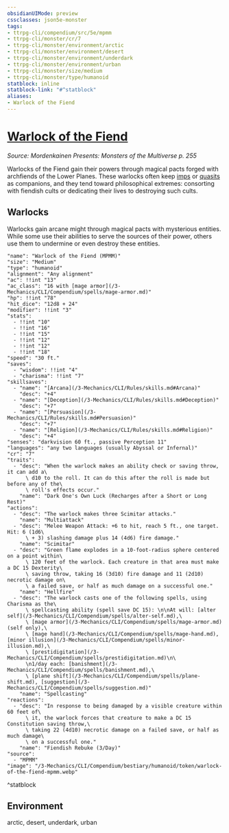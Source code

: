 ```yaml
---
obsidianUIMode: preview
cssclasses: json5e-monster
tags:
- ttrpg-cli/compendium/src/5e/mpmm
- ttrpg-cli/monster/cr/7
- ttrpg-cli/monster/environment/arctic
- ttrpg-cli/monster/environment/desert
- ttrpg-cli/monster/environment/underdark
- ttrpg-cli/monster/environment/urban
- ttrpg-cli/monster/size/medium
- ttrpg-cli/monster/type/humanoid
statblock: inline
statblock-link: "#^statblock"
aliases:
- Warlock of the Fiend
---
```

# [Warlock of the Fiend](3-Mechanics\CLI\Compendium\bestiary\humanoid/warlock-of-the-fiend-mpmm.md)
*Source: Mordenkainen Presents: Monsters of the Multiverse p. 255*  

Warlocks of the Fiend gain their powers through magical pacts forged with archfiends of the Lower Planes. These warlocks often keep [imps](/3-Mechanics/CLI/Compendium/bestiary/fiend/imp.md) or [quasits](/3-Mechanics/CLI/Compendium/bestiary/fiend/quasit.md) as companions, and they tend toward philosophical extremes: consorting with fiendish cults or dedicating their lives to destroying such cults.

## Warlocks

Warlocks gain arcane might through magical pacts with mysterious entities. While some use their abilities to serve the sources of their power, others use them to undermine or even destroy these entities.

```statblock
"name": "Warlock of the Fiend (MPMM)"
"size": "Medium"
"type": "humanoid"
"alignment": "Any alignment"
"ac": !!int "13"
"ac_class": "16 with [mage armor](/3-Mechanics/CLI/Compendium/spells/mage-armor.md)"
"hp": !!int "78"
"hit_dice": "12d8 + 24"
"modifier": !!int "3"
"stats":
  - !!int "10"
  - !!int "16"
  - !!int "15"
  - !!int "12"
  - !!int "12"
  - !!int "18"
"speed": "30 ft."
"saves":
  - "wisdom": !!int "4"
  - "charisma": !!int "7"
"skillsaves":
  - "name": "[Arcana](/3-Mechanics/CLI/Rules/skills.md#Arcana)"
    "desc": "+4"
  - "name": "[Deception](/3-Mechanics/CLI/Rules/skills.md#Deception)"
    "desc": "+7"
  - "name": "[Persuasion](/3-Mechanics/CLI/Rules/skills.md#Persuasion)"
    "desc": "+7"
  - "name": "[Religion](/3-Mechanics/CLI/Rules/skills.md#Religion)"
    "desc": "+4"
"senses": "darkvision 60 ft., passive Perception 11"
"languages": "any two languages (usually Abyssal or Infernal)"
"cr": "7"
"traits":
  - "desc": "When the warlock makes an ability check or saving throw, it can add a\
      \ d10 to the roll. It can do this after the roll is made but before any of the\
      \ roll's effects occur."
    "name": "Dark One's Own Luck (Recharges after a Short or Long Rest)"
"actions":
  - "desc": "The warlock makes three Scimitar attacks."
    "name": "Multiattack"
  - "desc": "Melee Weapon Attack: +6 to hit, reach 5 ft., one target. Hit: 6 (1d6\
      \ + 3) slashing damage plus 14 (4d6) fire damage."
    "name": "Scimitar"
  - "desc": "Green flame explodes in a 10-foot-radius sphere centered on a point within\
      \ 120 feet of the warlock. Each creature in that area must make a DC 15 Dexterity\
      \ saving throw, taking 16 (3d10) fire damage and 11 (2d10) necrotic damage on\
      \ a failed save, or half as much damage on a successful one."
    "name": "Hellfire"
  - "desc": "The warlock casts one of the following spells, using Charisma as the\
      \ spellcasting ability (spell save DC 15): \n\nAt will: [alter self](/3-Mechanics/CLI/Compendium/spells/alter-self.md),\
      \ [mage armor](/3-Mechanics/CLI/Compendium/spells/mage-armor.md) (self only),\
      \ [mage hand](/3-Mechanics/CLI/Compendium/spells/mage-hand.md), [minor illusion](/3-Mechanics/CLI/Compendium/spells/minor-illusion.md),\
      \ [prestidigitation](/3-Mechanics/CLI/Compendium/spells/prestidigitation.md)\n\
      \n1/day each: [banishment](/3-Mechanics/CLI/Compendium/spells/banishment.md),\
      \ [plane shift](/3-Mechanics/CLI/Compendium/spells/plane-shift.md), [suggestion](/3-Mechanics/CLI/Compendium/spells/suggestion.md)"
    "name": "Spellcasting"
"reactions":
  - "desc": "In response to being damaged by a visible creature within 60 feet of\
      \ it, the warlock forces that creature to make a DC 15 Constitution saving throw,\
      \ taking 22 (4d10) necrotic damage on a failed save, or half as much damage\
      \ on a successful one."
    "name": "Fiendish Rebuke (3/Day)"
"source":
  - "MPMM"
"image": "/3-Mechanics/CLI/Compendium/bestiary/humanoid/token/warlock-of-the-fiend-mpmm.webp"
```
^statblock

## Environment

arctic, desert, underdark, urban